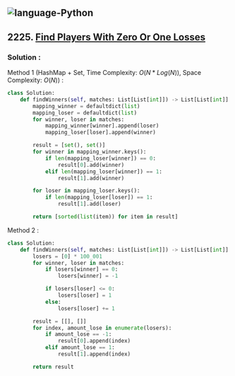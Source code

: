 ![language-Python](https://img.shields.io/badge/%20-Python-ffd43b?style=for-the-badge&logo=PYTHON)
---

## 2225. [Find Players With Zero Or One Losses](https://leetcode.com/problems/find-players-with-zero-or-one-losses)

### Solution :

Method 1 (HashMap + Set, Time Complexity: $O(N*Log(N))$, Space Complexity: $O(N)$) :
```python
class Solution:
    def findWinners(self, matches: List[List[int]]) -> List[List[int]]:
        mapping_winner = defaultdict(list)
        mapping_loser = defaultdict(list)
        for winner, loser in matches:
            mapping_winner[winner].append(loser)
            mapping_loser[loser].append(winner)

        result = [set(), set()]
        for winner in mapping_winner.keys():
            if len(mapping_loser[winner]) == 0:
                result[0].add(winner)
            elif len(mapping_loser[winner]) == 1:
                result[1].add(winner)

        for loser in mapping_loser.keys():
            if len(mapping_loser[loser]) == 1:
                result[1].add(loser)

        return [sorted(list(item)) for item in result]
```

Method 2 :
```python
class Solution:
    def findWinners(self, matches: List[List[int]]) -> List[List[int]]:
        losers = [0] * 100_001
        for winner, loser in matches:
            if losers[winner] == 0:
                losers[winner] = -1

            if losers[loser] <= 0:
                losers[loser] = 1
            else:
                losers[loser] += 1

        result = [[], []]
        for index, amount_lose in enumerate(losers):
            if amount_lose == -1:
                result[0].append(index)
            elif amount_lose == 1:
                result[1].append(index)

        return result
```

